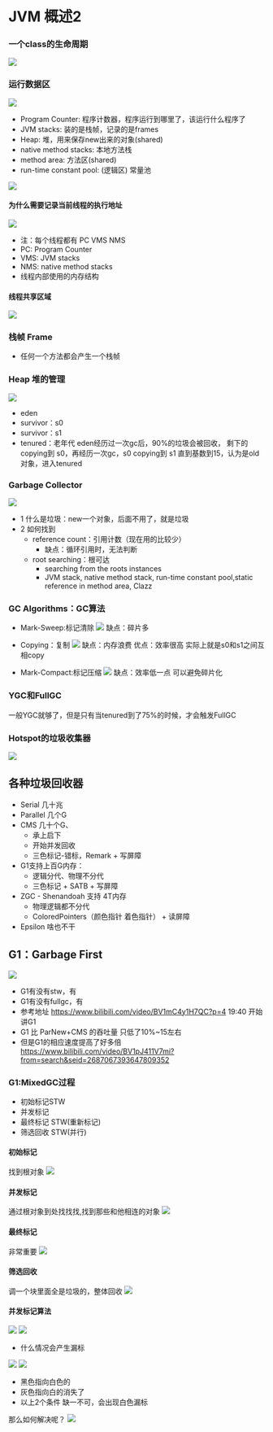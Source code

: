 # JVM 概述2

### 一个class的生命周期
![](../images/8F46E6D0-D1A4-4663-B7EC-4B6C36B1AD5B.png)

### 运行数据区
![](../images/B69E3755-3949-4C9A-AA14-1ED16B16BF7B.png)
* Program Counter: 程序计数器，程序运行到哪里了，该运行什么程序了
* JVM stacks: 装的是栈帧，记录的是frames
* Heap: 堆，用来保存new出来的对象(shared)
* native method stacks: 本地方法栈
* method area: 方法区(shared)
* run-time constant pool: (逻辑区) 常量池

![](../images/91510A4B-2158-478C-9DBE-02275ED1978E.png)

#### 为什么需要记录当前线程的执行地址
![](../images/67823C34-1F31-4BD7-AC58-827895C9C89A.png)
* 注：每个线程都有 PC VMS NMS
* PC: Program Counter
* VMS: JVM stacks
* NMS: native method stacks
* 线程内部使用的内存结构

#### 线程共享区域
![](../images/5953402B-AD2F-4C8C-AE48-1DB62830F92C.png)

### 栈帧 Frame
* 任何一个方法都会产生一个栈帧


### Heap 堆的管理
![](../images/A9EB3010-B0AB-476C-B4BE-7208400E9932.png)
* eden
* survivor：s0
* survivor：s1
* tenured：老年代
eden经历过一次gc后，90%的垃圾会被回收，
剩下的 copying到 s0，再经历一次gc，s0 copying到 s1
直到基数到15，认为是old对象，进入tenured

### Garbage Collector
![](../images/AB587510-6F5E-46E6-8288-7005B1B6D53A.png)
* 1 什么是垃圾：new一个对象，后面不用了，就是垃圾
* 2 如何找到
  * reference count：引用计数（现在用的比较少）
    * 缺点：循环引用时，无法判断
  * root searching：根可达
    * searching from the roots instances
    * JVM stack, native method stack, run-time constant pool,static reference in method area, Clazz

### GC Algorithms：GC算法

* Mark-Sweep:标记清除
![](../images/C65B118A-8F69-4650-8FCE-18352B7722D0.png)
缺点：碎片多

* Copying：复制
![](../images/9CE14EF2-0DEE-49C4-B6BD-36DF00A10D15.png)
缺点：内存浪费
优点：效率很高
实际上就是s0和s1之间互相copy

* Mark-Compact:标记压缩
![](../images/B140224D-17A7-439F-ADDA-43CAC7A27E49.png)
缺点：效率低一点
可以避免碎片化


### YGC和FullGC
一般YGC就够了，但是只有当tenured到了75%的时候，才会触发FullGC

### Hotspot的垃圾收集器
![](../images/86344157-73A5-493E-A5B2-C1C566D5337A.png)


## 各种垃圾回收器
* Serial 几十兆
* Parallel 几个G
* CMS 几十个G、
  * 承上启下
  * 开始并发回收
  * 三色标记-错标，Remark + 写屏障
* G1支持上百G内存：
  * 逻辑分代、物理不分代
  * 三色标记 + SATB + 写屏障
* ZGC - Shenandoah 支持 4T内存
  * 物理逻辑都不分代
  * ColoredPointers（颜色指针 着色指针） + 读屏障
* Epsilon 啥也不干

## G1：Garbage First
![](../images/35EFAA87-28E2-4D02-B05C-DCF042B13E1C.png)
* G1有没有stw，有
* G1有没有fullgc，有
* 参考地址
https://www.bilibili.com/video/BV1mC4y1H7QC?p=4
19:40 开始讲G1
* G1 比 ParNew+CMS 的吞吐量 只低了10%~15左右
* 但是G1的相应速度提高了好多倍
https://www.bilibili.com/video/BV1pJ411V7mi?from=search&seid=2687067393647809352

### G1:MixedGC过程
* 初始标记STW
* 并发标记
* 最终标记 STW(重新标记)
* 筛选回收 STW(并行)

#### 初始标记
找到根对象
![](../images/FEC6E8E0-64C1-4108-90B3-CD53396040CF.png)

#### 并发标记
通过根对象到处找找找,找到那些和他相连的对象
![](../images/32F92A41-857E-46F4-ABA3-70F67E2F497E.png)

#### 最终标记
非常重要
![](../images/B6483F77-010D-429A-AF49-9D779C25A2CF.png)

#### 筛选回收
调一个块里面全是垃圾的，整体回收
![](../images/700D278D-EDC4-4451-9CCE-051490FC7280.png)

#### 并发标记算法
![](../images/B6E47B22-A62E-4173-AAF2-79741C604CA2.png)
![](../images/7386E740-621B-4F86-9D1A-896609BFA555.png)

* 什么情况会产生漏标

![](../images/9A668CE3-A6C7-462C-91ED-525124C1B012.png)
![](../images/0FDC5B38-E732-4F4C-B07F-221FF39F0FBB.png)
  * 黑色指向白色的
  * 灰色指向白的消失了
  * 以上2个条件 缺一不可，会出现白色漏标

那么如何解决呢？
![](../images/0BCC0488-9796-44ED-BFE1-44EE2FE29464.png)

